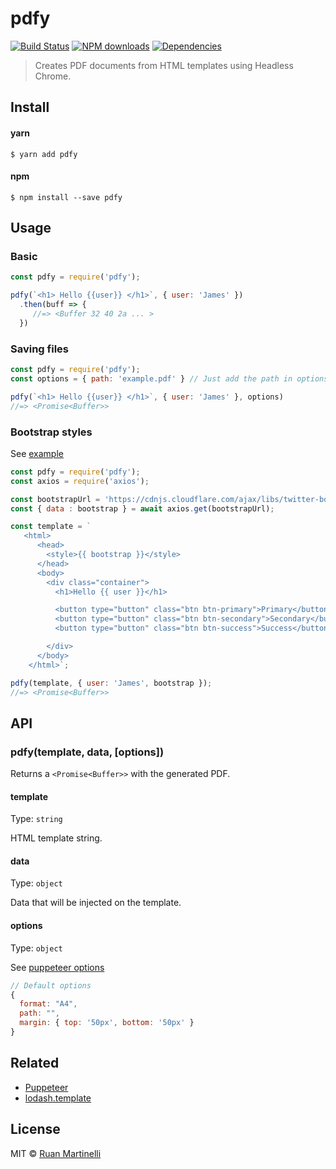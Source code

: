 # pdfy 

[![Build Status](https://travis-ci.org/ruanmartinelli/pdfy.svg?branch=master)](https://travis-ci.org/ruanmartinelli/pdfy)
[![NPM downloads](https://img.shields.io/npm/dm/pdfy.svg?style=flat)](https://npmjs.com/package/pdfy)
[![Dependencies](https://david-dm.org/ruanmartinelli/pdfy.svg)](https://david-dm.org/ruanmartinelli/pdfy)

> Creates PDF documents from HTML templates using Headless Chrome.

## Install

#### yarn
```
$ yarn add pdfy
```

#### npm
```
$ npm install --save pdfy
```

## Usage

### Basic

```js
const pdfy = require('pdfy');

pdfy(`<h1> Hello {{user}} </h1>`, { user: 'James' })
  .then(buff => {
     //=> <Buffer 32 40 2a ... >
  })
```

### Saving files

```js
const pdfy = require('pdfy');
const options = { path: 'example.pdf' } // Just add the path in options

pdfy(`<h1> Hello {{user}} </h1>`, { user: 'James' }, options)
//=> <Promise<Buffer>>
```

### Bootstrap styles

See [example](https://github.com/ruanmartinelli/pdfy/blob/master/examples/bootstrap.pdf)

```js
const pdfy = require('pdfy');
const axios = require('axios');

const bootstrapUrl = 'https://cdnjs.cloudflare.com/ajax/libs/twitter-bootstrap/4.0.0-beta/css/bootstrap.min.css';
const { data : bootstrap } = await axios.get(bootstrapUrl);

const template = `
   <html>
      <head>
        <style>{{ bootstrap }}</style>
      </head>
      <body>
        <div class="container">
          <h1>Hello {{ user }}</h1>

          <button type="button" class="btn btn-primary">Primary</button>
          <button type="button" class="btn btn-secondary">Secondary</button>
          <button type="button" class="btn btn-success">Success</button>

        </div>
      </body>
    </html>`;

pdfy(template, { user: 'James', bootstrap });
//=> <Promise<Buffer>>
```

## API

### pdfy(template, data, [options])

Returns a `<Promise<Buffer>>` with the generated PDF.

#### template

Type: `string`

HTML template string.

#### data

Type: `object`

Data that will be injected on the template.

#### options

Type: `object`

See [puppeteer options](https://github.com/GoogleChrome/puppeteer/blob/master/docs/api.md#pagepdfoptions)

```js
// Default options
{
  format: "A4",
  path: "",
  margin: { top: '50px', bottom: '50px' }
}
```

## Related

- [Puppeteer](https://github.com/GoogleChrome/puppeteer)
- [lodash.template](https://lodash.com/docs/4.17.4#template)

## License

MIT © [Ruan Martinelli](https://github.com/ruanmartinelli)
